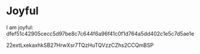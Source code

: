 # Joyful

I am joyful: dfef51c42905cecc5d97be8c7c644f6a96f41c0f1d764a5dd402c1e5c7d5ae1e


22extLxekaxhkSB27HrwXsr7TQzHuTQVzzCZhs2CCQmBSP